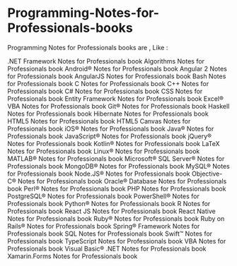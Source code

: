 # Programming-Notes-for-Professionals-books
Programming Notes for Professionals books are , Like :

.NET Framework Notes for Professionals book
Algorithms Notes for Professionals book
Android® Notes for Professionals book
Angular 2 Notes for Professionals book
AngularJS Notes for Professionals book
Bash Notes for Professionals book
C Notes for Professionals book
C++ Notes for Professionals book
C# Notes for Professionals book
CSS Notes for Professionals book
Entity Framework Notes for Professionals book
Excel® VBA Notes for Professionals book
Git® Notes for Professionals book
Haskell Notes for Professionals book
Hibernate Notes for Professionals book
HTML5 Notes for Professionals book
HTML5 Canvas Notes for Professionals book
iOS® Notes for Professionals book
Java® Notes for Professionals book
JavaScript® Notes for Professionals book
jQuery® Notes for Professionals book
Kotlin® Notes for Professionals book
LaTeX Notes for Professionals book
Linux® Notes for Professionals book
MATLAB® Notes for Professionals book
Microsoft® SQL Server® Notes for Professionals book
MongoDB® Notes for Professionals book
MySQL® Notes for Professionals book
Node.JS® Notes for Professionals book
Objective-C® Notes for Professionals book
Oracle® Database Notes for Professionals book
Perl® Notes for Professionals book
PHP Notes for Professionals book
PostgreSQL® Notes for Professionals book
PowerShell® Notes for Professionals book
Python® Notes for Professionals book
R Notes for Professionals book
React JS Notes for Professionals book
React Native Notes for Professionals book
Ruby® Notes for Professionals book
Ruby on Rails® Notes for Professionals book
Spring® Framework Notes for Professionals book
SQL Notes for Professionals book
Swift™ Notes for Professionals book
TypeScript Notes for Professionals book
VBA Notes for Professionals book
Visual Basic® .NET Notes for Professionals book
Xamarin.Forms Notes for Professionals book


